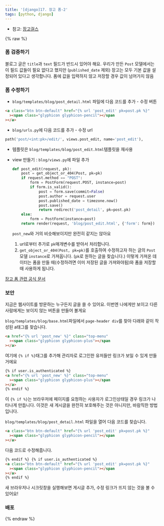 ```yaml
---
title: '[django]17. 장고 폼-2'
tags: [python, django]
---
```


- 참고: [장고걸스](https://tutorial.djangogirls.org/ko/django_forms/)

{% raw %}

### 폼 검증하기

블로그 글은 `title`과 `text` 필드가 반드시 있어야 해요. 우리가 만든 `Post` 모델에서는 이 필드 값들이 필요 없다고 했지만 (`published_date` 제외) 장고는 모두 기본 값을 설정되어 있다고 생각합니다. 폼에 값을 입력하지 않고 저장할 경우 값이 넘어가지 않음

### 폼 수정하기

- `blog/templates/blog/post_detail.html` 파일에 다음 코드를 추가 - 수정 버튼

```html
<a class="btn btn-default" href="{% url 'post_edit' pk=post.pk %}"
  ><span class="glyphicon glyphicon-pencil"></span
></a>
```

- `blog/urls.py`에 다음 코드를 추가 - 수정 url

```python
path('post/<int:pk>/edit/', views.post_edit, name='post_edit'),
```

- 템플릿은 `blog/templates/blog/post_edit.html`템플릿을 재사용

- view 만들기 : `blog/views.py`에 파일 추가

  ```python
  def post_edit(request, pk):
      post = get_object_or_404(Post, pk=pk)
      if request.method == "POST":
          form = PostForm(request.POST, instance=post)
          if form.is_valid():
              post = form.save(commit=False)
              post.author = request.user
              post.published_date = timezone.now()
              post.save()
              return redirect('post_detail', pk=post.pk)
      else:
          form = PostForm(instance=post)
      return render(request, 'blog/post_edit.html', {'form': form})
  ```

  `post_new`와 거의 비슷해보이지만 완전히 같지는 않아요

  1. url로부터 추가로 `pk`매개변수를 받아서 처리합니다.
  2. `get_object_or_404(Post, pk=pk)`를 호출하여 수정하고자 하는 글의 `Post` 모델 `instance`로 가져옵니다. (`pk`로 원하는 글을 찾습니다.) 이렇게 가져온 데이터는 폼을 만들 때(수정하려면 이미 저장된 글을 가져와야됨)와 폼을 저장할 때 사용하게 됩니다.

[장고 폼 관련 공식 문서](https://docs.djangoproject.com/en/2.0/topics/forms/)

### 보안

지금은 웹사이트를 방문하는 누구든지 글을 쓸 수 있어요. 이번엔 나에게만 보이고 다른 사람에게는 보이지 않는 버튼을 만들어 볼게요

`blog/templates/blog/base.html`파일에서 `page-header div`를 찾아 다래와 같이 작성된 a태그를 찾습니다.

```html
<a href="{% url 'post_new' %}" class="top-menu"
  ><span class="glyphicon glyphicon-plus"></span
></a>
```

여기에 `{% if %}`태그를 추가해 관리자로 로그인한 유저들만 링크가 보일 수 있게 만들거에요

```html
{% if user.is_authenticated %}
<a href="{% url 'post_new' %}" class="top-menu"
  ><span class="glyphicon glyphicon-plus"></span
></a>
{% endif %}
```

이 `{% if %}`는 브라우저에 페이지를 요청하는 사용자가 로그인상태일 경우 링크가 나타나게 만듭니다. 이것은 새 게시글을 완전히 보호해주는 것은 아니지만, 바람직한 방법입니다.

`blog/templates/blog/post_detail.html` 파일을 열어 다음 코드를 찾습니다.

```html
<a class="btn btn-default" href="{% url 'post_edit' pk=post.pk %}"
  ><span class="glyphicon glyphicon-pencil"></span
></a>
```

다음 코드로 수정해줍니다.

```html
{% endif %} {% if user.is_authenticated %}
<a class="btn btn-default" href="{% url 'post_edit' pk=post.pk %}"
  ><span class="glyphicon glyphicon-pencil"></span
></a>
{% endif %}
```

새 브라우저나 시크릿창을 실행해보면 게시글 추가, 수정 링크가 뜨지 않는 것을 볼 수 있어요!

### 배포

{% endraw %}
